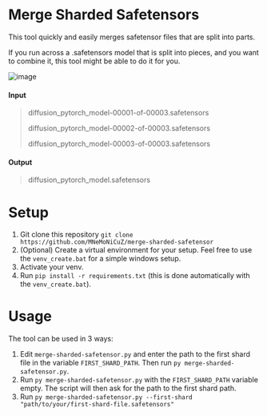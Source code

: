 # Merge Sharded Safetensors
This tool quickly and easily merges safetensor files that are split into parts.

If you run across a .safetensors model that is split into pieces, and you want to combine it, this tool might be able to do it for you.

![image](https://github.com/user-attachments/assets/359a095f-0080-4693-8f60-e6eabf77c6bf)


#### Input
> diffusion_pytorch_model-00001-of-00003.safetensors
> 
> diffusion_pytorch_model-00002-of-00003.safetensors
> 
> diffusion_pytorch_model-00003-of-00003.safetensors

#### Output
> diffusion_pytorch_model.safetensors

# Setup
1. Git clone this repository `git clone https://github.com/MNeMoNiCuZ/merge-sharded-safetensor`
2. (Optional) Create a virtual environment for your setup. Feel free to use the `venv_create.bat` for a simple windows setup.
3. Activate your venv.
4. Run `pip install -r requirements.txt` (this is done automatically with the `venv_create.bat`).

# Usage
The tool can be used in 3 ways:
1. Edit `merge-sharded-safetensor.py` and enter the path to the first shard file in the variable `FIRST_SHARD_PATH`. Then run `py merge-sharded-safetensor.py`.
2. Run `py merge-sharded-safetensor.py` with the `FIRST_SHARD_PATH` variable empty. The script will then ask for the path to the first shard path.
3. Run `py merge-sharded-safetensor.py --first-shard "path/to/your/first-shard-file.safetensors"`

